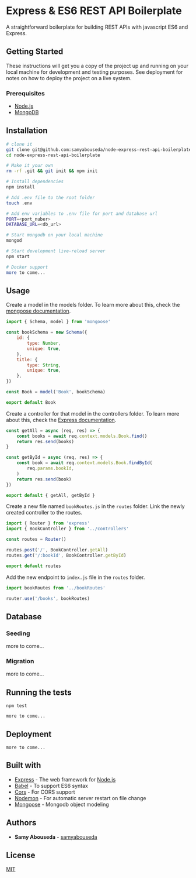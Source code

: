 # Express & ES6 REST API Boilerplate

A straightforward boilerplate for building REST APIs with javascript ES6 and Express.

## Getting Started

These instructions will get you a copy of the project up and running on your local machine for development and testing 
purposes. See deployment for notes on how to deploy the project on a live system.

### Prerequisites
- [Node.js](https://nodejs.org/en/)
- [MongoDB](https://docs.mongodb.com/manual/installation/)

## Installation

```sh
# clone it
git clone git@github.com:samyabouseda/node-express-rest-api-boilerplate.git
cd node-express-rest-api-boilerplate

# Make it your own
rm -rf .git && git init && npm init

# Install dependencies
npm install

# Add .env file to the root folder
touch .env

# Add env variables to .env file for port and database url
PORT=<port_nuber>
DATABASE_URL=<db_url>

# Start mongodb on your local machine
mongod

# Start development live-reload server
npm start

# Docker support
more to come...
```    

## Usage
Create a model in the models folder.
To learn more about this, check the [mongoose documentation](https://mongoosejs.com).
```js
import { Schema, model } from 'mongoose'

const bookSchema = new Schema({
    id: {
        type: Number,
        unique: true,
    },
    title: {
        type: String,
        unique: true,
    },
})

const Book = model('Book', bookSchema)

export default Book

```

Create a controller for that model in the controllers folder. To learn more about this, check the [Express documentation](https://expressjs.com/en/guide/routing.html).
```js
const getAll = async (req, res) => {
    const books = await req.context.models.Book.find()
    return res.send(books)
}

const getById = async (req, res) => {
    const book = await req.context.models.Book.findById(
    	req.params.bookId,
    )
    return res.send(book)
})

export default { getAll, getById }
```

Create a new file named `bookRoutes.js` in the `routes` folder. Link the newly created controller to the routes.
```js
import { Router } from 'express'
import { BookController } from '../controllers'

const routes = Router()

routes.post('/', BookController.getAll)
routes.get('/:bookId', BookController.getById)

export default routes

```

Add the new endpoint to `index.js` file in the `routes` folder.
```js
import bookRoutes from '../bookRoutes'

router.use('/books', bookRoutes)
```
## Database 

### Seeding
more to come...

### Migration
more to come...

## Running the tests
```
npm test

more to come...
```

## Deployment
```
more to come...
```

## Built with
- [Express](https://expressjs.com) - The web framework for [Node.js](https://nodejs.org/en/)
- [Babel](https://babeljs.io) - To support ES6 syntax
- [Cors](https://github.com/troygoode/node-cors) - For CORS support 
- [Nodemon](https://nodemon.io) - For automatic server restart on file change
- [Mongoose](https://mongoosejs.com) - Mongodb object modeling

## Authors

* **Samy Abouseda** - [samyabouseda](https://github.com/samyabouseda)

## License

[MIT](LICENSE.md)